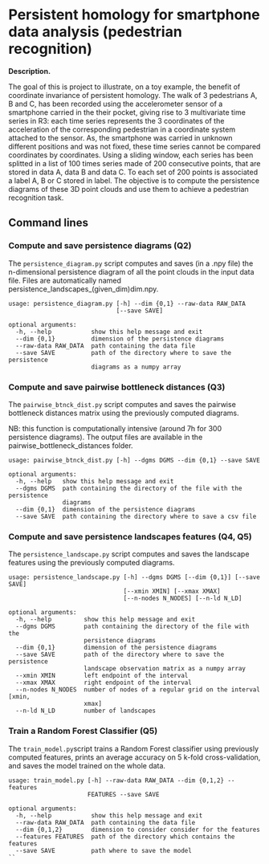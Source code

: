 # Persistent homology for smartphone data analysis (pedestrian recognition)

**Description.** 

The goal of this is project to illustrate, on a toy example, the benefit of coordinate invariance
of persistent homology. The walk of 3 pedestrians A, B and C, has been recorded using the
accelerometer sensor of a smartphone carried in the their pocket, giving rise to 3 multivariate time series
in R3: each time series represents the 3 coordinates of the acceleration of the corresponding pedestrian in
a coordinate system attached to the sensor. As, the smartphone was carried in unknown different positions
and was not fixed, these time series cannot be compared coordinates by coordinates. Using a sliding window,
each series has been splitted in a list of 100 times series made of 200 consecutive points, that are stored in
data A, data B and data C. To each set of 200 points is associated a label A, B or C stored in label. The objective is to compute the persistence diagrams of these 3D point clouds and use them to achieve a pedestrian recognition task.

## Command lines

### Compute and save persistence diagrams (Q2)
The ```persistence_diagram.py``` script computes and saves (in a .npy file) the n-dimensional persistence diagram of all the point clouds in the input data file. Files are automatically named persistence_landscapes_(given_dim)dim.npy.

```
usage: persistence_diagram.py [-h] --dim {0,1} --raw-data RAW_DATA
                              [--save SAVE]

optional arguments:
  -h, --help           show this help message and exit
  --dim {0,1}          dimension of the persistence diagrams
  --raw-data RAW_DATA  path containing the data file
  --save SAVE          path of the directory where to save the persistence
                       diagrams as a numpy array
```
### Compute and save pairwise bottleneck distances (Q3)
The ```pairwise_btnck_dist.py``` script computes and saves the pairwise bottleneck distances matrix using the previously computed diagrams. 

NB: this function is computationally intensive (around 7h for 300 persistence diagrams). The output files are available in the pairwise_bottleneck_distances folder.

```
usage: pairwise_btnck_dist.py [-h] --dgms DGMS --dim {0,1} --save SAVE

optional arguments:
  -h, --help   show this help message and exit
  --dgms DGMS  path containing the directory of the file with the persistence
               diagrams
  --dim {0,1}  dimension of the persistence diagrams
  --save SAVE  path containing the directory where to save a csv file
```

### Compute and save persistence landscapes features (Q4, Q5)
The ```persistence_landscape.py``` script computes and saves the landscape features using the previously computed diagrams.

```
usage: persistence_landscape.py [-h] --dgms DGMS [--dim {0,1}] [--save SAVE]
                                [--xmin XMIN] [--xmax XMAX]
                                [--n-nodes N_NODES] [--n-ld N_LD]

optional arguments:
  -h, --help         show this help message and exit
  --dgms DGMS        path containing the directory of the file with the
                     persistence diagrams
  --dim {0,1}        dimension of the persistence diagrams
  --save SAVE        path of the directory where to save the persistence
                     landscape observation matrix as a numpy array
  --xmin XMIN        left endpoint of the interval
  --xmax XMAX        right endpoint of the interval
  --n-nodes N_NODES  number of nodes of a regular grid on the interval [xmin,
                     xmax]
  --n-ld N_LD        number of landscapes
```

### Train a Random Forest Classifier (Q5)
The ```train_model.py```script trains a Random Forest classifier using previously computed features, prints an average accuracy on 5 k-fold cross-validation, and saves the model trained on the whole data.

```
usage: train_model.py [-h] --raw-data RAW_DATA --dim {0,1,2} --features
                      FEATURES --save SAVE

optional arguments:
  -h, --help           show this help message and exit
  --raw-data RAW_DATA  path containing the data file
  --dim {0,1,2}        dimension to consider consider for the features
  --features FEATURES  path of the directory which contains the features
  --save SAVE          path where to save the model
``
